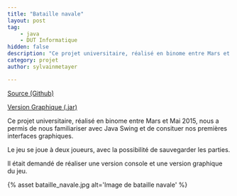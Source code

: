 ```yaml
---
title: "Bataille navale"
layout: post
tag: 
    - java
    - DUT Informatique
hidden: false
description: "Ce projet universitaire, réalisé en binome entre Mars et Mai 2015, nous a permis de nous familiariser avec Java Swing et de consituer nos premières interfaces graphiques."
category: projet
author: sylvainmetayer

---
```


[Source (Github)](https://github.com/sylvainmetayer/BatailleNavale)

[Version Graphique (.jar)](https://github.com/sylvainmetayer/BatailleNavale/blob/master/versionGraphique.jar?raw=true)

Ce projet universitaire, réalisé en binome entre Mars et Mai 2015, nous a permis de nous familiariser avec Java Swing et de consituer nos premières interfaces graphiques.

Le jeu se joue à deux joueurs, avec la possibilité de sauvegarder les parties.

Il était demandé de réaliser une version console et une version graphique du jeu.

{% asset bataille_navale.jpg alt='Image de bataille navale' %}

